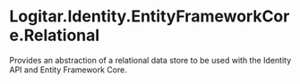 # Logitar.Identity.EntityFrameworkCore.Relational

Provides an abstraction of a relational data store to be used with the Identity API and Entity Framework Core.
